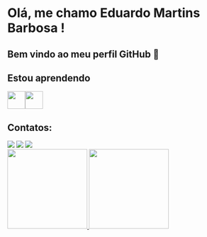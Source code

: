 # Olá, me chamo Eduardo Martins Barbosa ! 
## Bem vindo ao meu perfil GitHub 👋

## Estou aprendendo
<img loading="lazy" src="https://cdn.jsdelivr.net/gh/devicons/devicon@latest/icons/java/java-original.svg" width="40" height="40"/><img loading="lazy" src="https://cdn.jsdelivr.net/gh/devicons/devicon@latest/icons/spring/spring-original-wordmark.svg" width="40" height="40"/>

## Contatos:
<div>
<a href="https://www.instagram.com/duduwl._/" target="_blank"><img loading="lazy" src="https://img.shields.io/badge/-Instagram-%23E4405F?style=for-the-badge&logo=instagram&logoColor=white" target="_blank"></a>
<a href = "mailto:contato@eduardomartins3@gmail.com"><img loading="lazy" src="https://img.shields.io/badge/Gmail-D14836?style=for-the-badge&logo=gmail&logoColor=white" target="_blank"></a>
<a href="https://www.linkedin.com/in/eduardo-martins-151823308" target="_blank"><img loading="lazy" src="https://img.shields.io/badge/-LinkedIn-%230077B5?style=for-the-badge&logo=linkedin&logoColor=white" target="_blank"></a>   
</div>

<div>
<a href="https://github.com/seu-usuário-aqui">
<img loading="lazy" height="180em" src="https://github-readme-stats.vercel.app/api/top-langs/?
EduardoMartins-Dev&layout=compact&langs_count=7&theme=dracula"/>
<img loading="lazy" height="180em" src="https://github-readme-stats.vercel.app/api?username=
EduardoMartins-Dev&show_icons=true&theme=dracula&include_all_commits=true&count_private=true"/>
</div>
